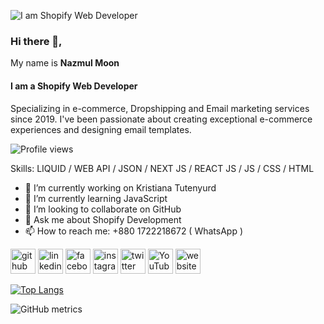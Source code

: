 ![I am Shopify Web Developer](https://media.licdn.com/dms/image/v2/D5616AQFqm12akimtSQ/profile-displaybackgroundimage-shrink_200_800/profile-displaybackgroundimage-shrink_200_800/0/1709489984712?e=2147483647&v=beta&t=MaEUIlj5x9ed6-gxhGWL5KhunfJITPf61SLcZY5GWq4)

### Hi there 👋, 
My name is <b> Nazmul Moon </b>
#### I am a Shopify Web Developer


Specializing in e-commerce, Dropshipping and Email marketing services since 2019. I've been passionate about creating exceptional e-commerce experiences and designing email templates.

![Profile views](https://komarev.com/ghpvc/?username=nhmoonofficial&color=red)

Skills: LIQUID / WEB API / JSON /  NEXT JS / REACT JS / JS / CSS / HTML 



- 🔭 I’m currently working on Kristiana Tutenyurd 
- 🌱 I’m currently learning JavaScript 
- 👯 I’m looking to collaborate on GitHub 
- 💬 Ask me about Shopify Development 
- 📫 How to reach me: +880 1722218672 ( WhatsApp ) 


[<img src='https://cdn.jsdelivr.net/npm/simple-icons@3.0.1/icons/github.svg' alt='github' height='40'>](https://github.com/nhmoonofficial)  [<img src='https://cdn.jsdelivr.net/npm/simple-icons@3.0.1/icons/linkedin.svg' alt='linkedin' height='40'>](https://www.linkedin.com/in/nazmulmoon/)  [<img src='https://cdn.jsdelivr.net/npm/simple-icons@3.0.1/icons/facebook.svg' alt='facebook' height='40'>](https://www.facebook.com/nhmoonofficial)  [<img src='https://cdn.jsdelivr.net/npm/simple-icons@3.0.1/icons/instagram.svg' alt='instagram' height='40'>](https://www.instagram.com/nhmoonofficial/)  [<img src='https://cdn.jsdelivr.net/npm/simple-icons@3.0.1/icons/twitter.svg' alt='twitter' height='40'>](https://twitter.com/nhmoon313)  [<img src='https://cdn.jsdelivr.net/npm/simple-icons@3.0.1/icons/youtube.svg' alt='YouTube' height='40'>](https://www.youtube.com/channel/nhmoonofficial2.0)  [<img src='https://cdn.jsdelivr.net/npm/simple-icons@3.0.1/icons/icloud.svg' alt='website' height='40'>](https://nazmulm.com/)  

[![Top Langs](https://github-readme-stats.vercel.app/api/top-langs/?username=nhmoonofficial)](https://github.com/anuraghazra/github-readme-stats)

![GitHub metrics](https://metrics.lecoq.io/nhmoonofficial)  

